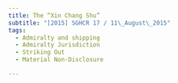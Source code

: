 ```yaml
---
title: The “Xin Chang Shu” 
subtitle: "[2015] SGHCR 17 / 11\_August\_2015"
tags:
  - Admiralty and shipping
  - Admiralty Jurisdiction
  - Striking Out
  - Material Non-Disclosure

---
```


